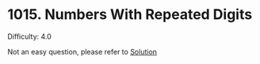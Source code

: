 # 1015. Numbers With Repeated Digits

Difficulty: 4.0

Not an easy question, please refer to [Solution](https://leetcode.com/problems/numbers-with-repeated-digits/discuss/256725/JavaPython-Count-the-Number-Without-Repeated-Digit)